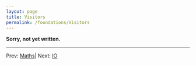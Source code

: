 ```yaml
---
layout: page
title: Visitors
permalink: /foundations/Visitors
---
```


**Sorry, not yet written.**


---

Prev: [Maths](Maths.md)| Next: [IO](IO.md)


